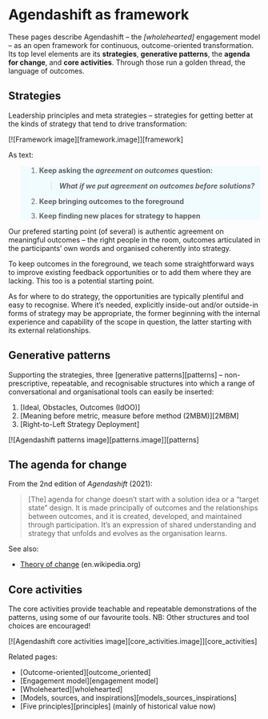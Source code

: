 # Agendashift as framework

These pages describe Agendashift – the *[wholehearted]* engagement model – as an open framework for continuous, outcome-oriented transformation. Its top level elements are its **strategies**, **generative patterns**, the **agenda for change**, and **core activities**. Through those run a golden thread, the language of outcomes.


## Strategies

Leadership principles and meta strategies – strategies for getting better at the kinds of strategy that tend to drive transformation:

[![Framework image][framework.image]][framework]

As text:

<blockquote style="background-color: #F1FCFF; border-left: none;">
    <ol>
        <li>
            <b>Keep asking the <i>agreement on outcomes</i> question:
            <blockquote><i>What if we put agreement on outcomes before solutions?</i></b></blockquote>
        </li>
        <li style="margin-bottom:12px;"><b>Keep bringing outcomes to the foreground</b></li>
        <li><b>Keep finding new places for strategy to happen</b></li>
    </ol>
</blockquote>


Our prefered starting point (of several) is authentic agreement on meaningful outcomes – the right people in the room, outcomes articulated in the participants’ own words and organised coherently into strategy.

To keep outcomes in the foreground, we teach some straightforward ways to improve existing feedback opportunities or to add them where they are lacking. This too is a potential starting point.

As for where to do strategy, the opportunities are typically plentiful and easy to recognise. Where it’s needed, explicitly inside-out and/or outside-in forms of strategy may be appropriate, the former beginning with the internal experience and capability of the scope in question, the latter starting with its external relationships.

## Generative patterns

Supporting the strategies, three [generative patterns][patterns] – non-prescriptive, repeatable, and recognisable structures into which a range of conversational and organisational tools can easily be inserted:

  1. [Ideal, Obstacles, Outcomes (IdOO)]
  2. [Meaning before metric, measure before method (2MBM)][2MBM]
  3. [Right-to-Left Strategy Deployment]  

[![Agendashift patterns image][patterns.image]][patterns]


## The agenda for change

From the 2nd edition of _Agendashift_ (2021):

> [The] agenda for change doesn’t start with a solution idea or a “target state” design. It is made principally of outcomes and the relationships between outcomes, and it is created, developed, and maintained through participation. It’s an expression of shared understanding and strategy that unfolds and evolves as the organisation learns.

See also:

  * [Theory of change](https://en.wikipedia.org/wiki/Theory_of_change) (en.wikipedia.org)

## Core activities

The core activities provide teachable and repeatable demonstrations of the patterns, using some of our favourite tools. NB: Other structures and tool choices are encouraged!

[![Agendashift core activities image][core_activities.image]][core_activities]

Related pages:

  * [Outcome-oriented][outcome_oriented]
  * [Engagement model][engagement model]
  * [Wholehearted][wholehearted]
  * [Models, sources, and inspirations][models_sources_inspirations]
  * [Five principles][principles] (mainly of historical value now)
